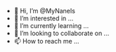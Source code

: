 - 👋 Hi, I’m @MyNaneIs
- 👀 I’m interested in ...
- 🌱 I’m currently learning ...
- 💞️ I’m looking to collaborate on ...
- 📫 How to reach me ...

<!---
MyNaneIs/MyNaneIs is a ✨ special ✨ repository because its `README.md` (this file) appears on your GitHub profile.
You can click the Preview link to take a look at your changes.
--->
